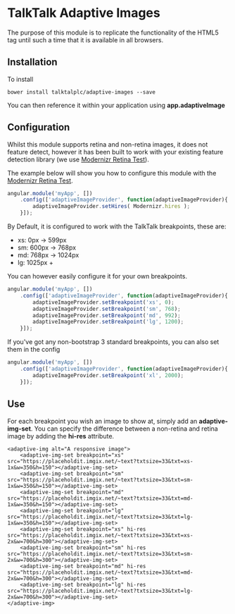 # TalkTalk Adaptive Images

The purpose of this module is to replicate the functionality of the HTML5 <picture> tag
until such a time that it is available in all browsers.

## Installation

To install

```
bower install talktalplc/adaptive-images --save
```

You can then reference it within your application using **app.adaptiveImage**

## Configuration

Whilst this module supports retina and non-retina images, it does not feature detect,
however it has been built to work with your existing feature detection library (we use [Modernizr Retina Test]).

The example below will show you how to configure this module with the [Modernizr Retina Test].

```javascript
angular.module('myApp', [])
    .config(['adaptiveImageProvider', function(adaptiveImageProvider){
        adaptiveImageProvider.setHires( Modernizr.hires );
    }]);
```

By Default, it is configured to work with the TalkTalk breakpoints, these are:
- xs: 0px -> 599px
- sm: 600px -> 768px
- md: 768px -> 1024px
- lg: 1025px +

You can however easily configure it for your own breakpoints.

```javascript
angular.module('myApp', [])
    .config(['adaptiveImageProvider', function(adaptiveImageProvider){
        adaptiveImageProvider.setBreakpoint('xs', 0);
        adaptiveImageProvider.setBreakpoint('sm', 768);
        adaptiveImageProvider.setBreakpoint('md', 992);
        adaptiveImageProvider.setBreakpoint('lg', 1200);
    }]);
```

If you've got any non-bootstrap 3 standard breakpoints, you can also set them in the config

```javascript
angular.module('myApp', [])
    .config(['adaptiveImageProvider', function(adaptiveImageProvider){
        adaptiveImageProvider.setBreakpoint('xl', 2000);
    }]);
```
[Modernizr Retina Test]: https://github.com/joaocunha/modernizr-retina-test

## Use

For each breakpoint you wish an image to show at, simply add an **adaptive-img-set**.
You can specify the difference between a non-retina and retina image by adding the **hi-res** attribute.

```HTML5
<adaptive-img alt="A responsive image">
    <adaptive-img-set breakpoint="xs" src="https://placeholdit.imgix.net/~text?txtsize=33&txt=xs-1x&w=350&h=150"></adaptive-img-set>
    <adaptive-img-set breakpoint="sm" src="https://placeholdit.imgix.net/~text?txtsize=33&txt=sm-1x&w=350&h=150"></adaptive-img-set>
    <adaptive-img-set breakpoint="md" src="https://placeholdit.imgix.net/~text?txtsize=33&txt=md-1x&w=350&h=150"></adaptive-img-set>
    <adaptive-img-set breakpoint="lg" src="https://placeholdit.imgix.net/~text?txtsize=33&txt=lg-1x&w=350&h=150"></adaptive-img-set>
    <adaptive-img-set breakpoint="xs" hi-res src="https://placeholdit.imgix.net/~text?txtsize=33&txt=xs-2x&w=700&h=300"></adaptive-img-set>
    <adaptive-img-set breakpoint="sm" hi-res src="https://placeholdit.imgix.net/~text?txtsize=33&txt=sm-2x&w=700&h=300"></adaptive-img-set>
    <adaptive-img-set breakpoint="md" hi-res src="https://placeholdit.imgix.net/~text?txtsize=33&txt=md-2x&w=700&h=300"></adaptive-img-set>
    <adaptive-img-set breakpoint="lg" hi-res src="https://placeholdit.imgix.net/~text?txtsize=33&txt=lg-2x&w=700&h=300"></adaptive-img-set>
</adaptive-img>
```
